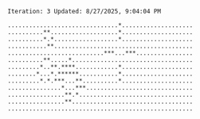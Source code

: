 `Iteration: 3 Updated: 8/27/2025, 9:04:04 PM`
<!-- GOL_START -->
`...............................*....................`</br>
`..........**...................*....................`</br>
`..........*.*..................*....................`</br>
`...........**.......................................`</br>
`...........................***...***................`</br>
`..........**.....*..................................`</br>
`.........*..**.****............*....................`</br>
`........*...*.******...........*....................`</br>
`.........*.*.***...**..........*....................`</br>
`...............*...***..............................`</br>
`................**.*................................`</br>
`................**..................................`</br>
`....................................................`</br>
<!-- GOL_END -->
